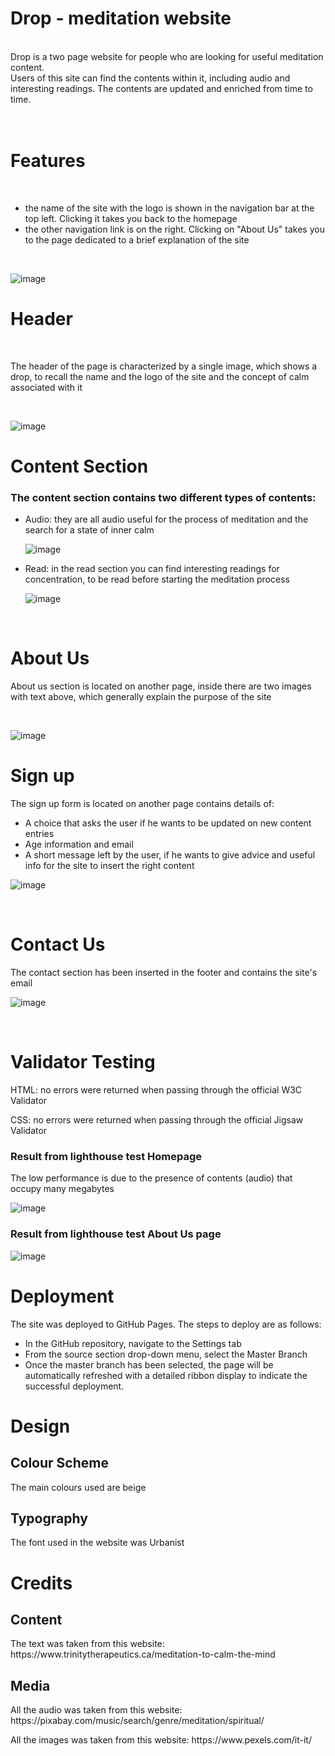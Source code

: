 <h1>Drop - meditation website</h1> <br>
Drop is a two page website for people who are looking for useful meditation content. <br>
Users of this site can find the contents within it, including audio and interesting readings. The contents are updated and enriched from time to time. <br>
<br>




<br>
<h1>Features</h1> <br>
<ul>
  <li>the name of the site with the logo is shown in the navigation bar at the top left. Clicking it takes you back to the homepage</li>
  <li>the other navigation link is on the right. Clicking on "About Us" takes you to the page dedicated to a brief explanation of the site</li>
</ul>  
<br>

![image](https://github.com/mick-s9/CodeInstitute-Project-1/assets/65968792/b34eb62d-9f25-4db2-96fd-5839c57aae8f)


<h1>Header</h1> <br>
<p>The header of the page is characterized by a single image, which shows a drop, to recall the name and the logo of the site and the concept of calm associated with it</p>
<br>

![image](https://github.com/mick-s9/CodeInstitute-Project-1/assets/65968792/f3607503-6ce4-47d5-9344-059304470576)
<br>
<h1>Content Section</h1>
<h3>The content section contains two different types of contents:</h3>
<ul>
  <li>Audio: they are all audio useful for the process of meditation and the search for a state of inner calm</li>

  
  ![image](https://github.com/mick-s9/CodeInstitute-Project-1/assets/65968792/2a618f10-5514-4c73-881f-ed91239db02c)

  <li>Read: in the read section you can find interesting readings for concentration, to be read before starting the meditation process</li>

  
  ![image](https://github.com/mick-s9/CodeInstitute-Project-1/assets/65968792/94bfbc36-634b-497c-929c-c4d22e01c9ce)

</ul>
<br>

<h1>About Us</h1>
<p>About us section is located on another page, inside there are two images with text above, which generally explain the purpose of the site</p>
<br>

![image](https://github.com/mick-s9/CodeInstitute-Project-1/assets/65968792/b8ebcda2-948b-4c0f-b529-8de6e95f385c)


<h1>Sign up</h1>
<p>The sign up form is located on another page contains details of:</p>
<ul>
  <li>A choice that asks the user if he wants to be updated on new content entries</li>
  <li>Age information and email</li>
  <li>A short message left by the user, if he wants to give advice and useful info for the site to insert the right content</li>
</ul>


![image](https://github.com/mick-s9/CodeInstitute-Project-1/assets/65968792/83c2a330-ade4-4715-b994-6f5c77aadf16)


<br>

<h1>Contact Us</h1>
<p>The contact section has been inserted in the footer and contains the site's email</p>


![image](https://github.com/mick-s9/CodeInstitute-Project-1/assets/65968792/b14dabd7-88cb-4269-9ff0-e565394f3a97)


<br>

<h1>Validator Testing</h1>
<p>HTML: no errors were returned when passing through the official W3C Validator</p>
<p>CSS: no errors were returned when passing through the official Jigsaw Validator</p>

<h3>Result from lighthouse test Homepage</h3>
<p>The low performance is due to the presence of contents (audio) that occupy many megabytes</p>

![image](https://github.com/mick-s9/CodeInstitute-Project-1/assets/65968792/979e5452-7159-4b2d-b906-ec7f25f1556d)

<h3>Result from lighthouse test About Us page</h3>

![image](https://github.com/mick-s9/CodeInstitute-Project-1/assets/65968792/61f7905c-3771-4e0e-a50a-52f8dde6ca3f)

<h1>Deployment</h1>

<p>The site was deployed to GitHub Pages. The steps to deploy are as follows:</p>
    <ul>
        <li>In the GitHub repository, navigate to the Settings tab</li>
        <li>From the source section drop-down menu, select the Master Branch</li>
        <li>Once the master branch has been selected, the page will be automatically refreshed with a detailed ribbon display to indicate the successful deployment.</li>
    </ul>

<h1>Design</h1>
<h2>Colour Scheme</h2>
<p>The main colours used are beige</p>
    
<h2>Typography</h2>
<p>The font used in the website was Urbanist </p>

<h1>Credits</h1>
<h2>Content</h2>
<p>The text was taken from this website: https://www.trinitytherapeutics.ca/meditation-to-calm-the-mind</p>
    
<h2>Media</h2>
<p>All the audio was taken from this website: https://pixabay.com/music/search/genre/meditation/spiritual/</p>
<p>All the images was taken from this website: https://www.pexels.com/it-it/ </p>


